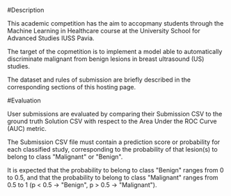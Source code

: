 #Description

This academic competition has the aim to accopmany students through the Machine Learning in Healthcare course at the University School for Advanced Studies IUSS Pavia.

The target of the copmetition is to implement a model able to automatically discriminate malignant from benign lesions in breast ultrasound (US) studies.

The dataset and rules of submission are briefly described in the corresponding sections of this hosting page.


#Evaluation

User submissions are evaluated by comparing their Submission CSV to the ground truth Solution CSV with respect to the Area Under the ROC Curve (AUC) metric.

The Submission CSV file must contain a prediction score or probability for each classified study, corresponding to the probability of that lesion(s) to belong to class "Malignant" or "Benign".

It is expected that the probability to belong to class "Benign" ranges from 0 to 0.5, and that the probability to belong to class "Malignant" ranges from 0.5 to 1 (p < 0.5 -> "Benign", p > 0.5 -> "Malignant").
